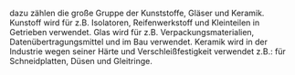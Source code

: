 dazu zählen die große Gruppe der Kunststoffe, Gläser und Keramik.
Kunstoff wird für z.B. Isolatoren, Reifenwerkstoff und Kleinteilen in Getrieben verwendet. 
Glas wird für z.B. Verpackungsmaterialien, Datenübertragungsmittel und im Bau verwendet. 
Keramik wird in der Industrie wegen seiner Härte und Verschleißfestigkeit verwendet 
z.B.: für Schneidplatten, Düsen und Gleitringe. 